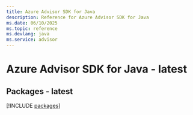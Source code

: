 ```yaml
---
title: Azure Advisor SDK for Java
description: Reference for Azure Advisor SDK for Java
ms.date: 06/10/2025
ms.topic: reference
ms.devlang: java
ms.service: advisor
---
```

# Azure Advisor SDK for Java - latest
## Packages - latest
[!INCLUDE [packages](advisor-index.md)]